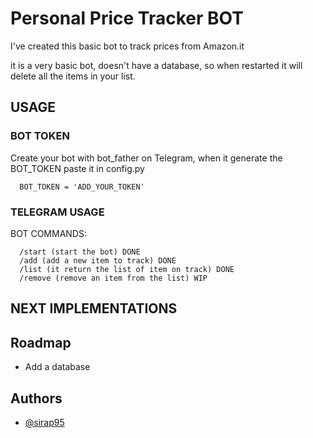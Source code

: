 
# Personal Price Tracker BOT

I've created this basic bot to track prices from Amazon.it

it is a very basic bot, doesn't have a database, so when restarted it will delete all the items in your list. 





## USAGE

### BOT TOKEN

Create your bot with bot_father on Telegram, when it generate the BOT_TOKEN paste it in config.py
```
  BOT_TOKEN = 'ADD_YOUR_TOKEN'
```

### TELEGRAM USAGE

BOT COMMANDS: 

```
  /start (start the bot) DONE
  /add (add a new item to track) DONE
  /list (it return the list of item on track) DONE
  /remove (remove an item from the list) WIP
```
## NEXT IMPLEMENTATIONS


## Roadmap

- Add a database 



## Authors

- [@sirap95](https://www.github.com/sirap95)


